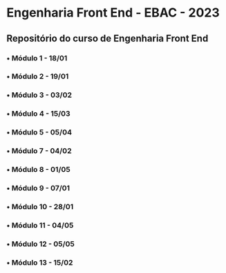 # Engenharia Front End - EBAC - 2023

## Repositório do curso de Engenharia Front End

### • Módulo 1 - 18/01
### • Módulo 2 - 19/01
### • Módulo 3 - 03/02
### • Módulo 4 - 15/03
### • Módulo 5 - 05/04
### • Módulo 7 - 04/02
### • Módulo 8 - 01/05
### • Módulo 9 - 07/01
### • Módulo 10 - 28/01
### • Módulo 11 - 04/05
### • Módulo 12 - 05/05
### • Módulo 13 - 15/02
